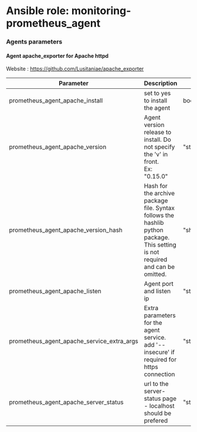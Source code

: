 # Ansible role: monitoring-prometheus_agent

### Agents parameters

#### Agent apache_exporter for Apache httpd

Website : https://github.com/Lusitaniae/apache_exporter 

| Parameter | Description | Type | Default value |
| --------- | ----------- | ---- | ------------- |
| prometheus_agent_apache_install | set to yes to install the agent | boolean | no |
| prometheus_agent_apache_version | Agent version release to install. Do not specify the 'v' in front.<br />Ex: "0.15.0" | "string" | mandatory |
| prometheus_agent_apache_version_hash | Hash for the archive package file. Syntax follows the hashlib python package.<br />This setting is not required and can be omitted. | "sha256:xyz..." | "" |
| prometheus_agent_apache_listen | Agent port and listen ip | "string" | "0.0.0.0:9117" |
| prometheus_agent_apache_service_extra_args | Extra parameters for the agent service.<br />add '--insecure' if required for https connection | "string" | ' --host_override="" ' |
| prometheus_agent_apache_server_status | url to the server-status page - localhost should be prefered | "string" | "http://localhost/server-status/?auto" | 

